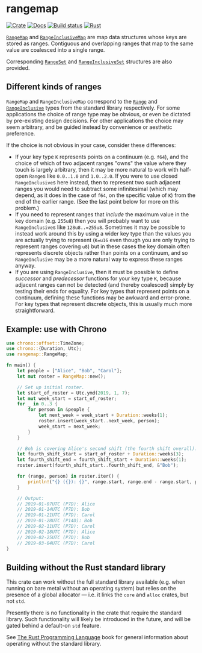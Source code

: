 # rangemap

[![Crate](https://img.shields.io/crates/v/rangemap.svg)](https://crates.io/crates/rangemap)
[![Docs](https://docs.rs/rangemap/badge.svg)](https://docs.rs/rangemap)
[![Build status](https://github.com/jeffparsons/rangemap/workflows/CI/badge.svg)](https://github.com/jeffparsons/rangemap/actions)
[![Rust](https://img.shields.io/badge/rust-1.43%2B-blue.svg?maxAge=3600)](https://github.com/jeffparsons/rangemap) <!-- Don't forget to update the GitHub actions config when bumping minimum Rust version. -->

[`RangeMap`] and [`RangeInclusiveMap`] are map data structures whose keys
are stored as ranges. Contiguous and overlapping ranges that map to the same
value are coalesced into a single range.

Corresponding [`RangeSet`] and [`RangeInclusiveSet`] structures are also provided.


## Different kinds of ranges

`RangeMap` and `RangeInclusiveMap` correspond to the [`Range`]
and [`RangeInclusive`] types from the standard library respectively.
For some applications the choice of range type may be obvious,
or even be dictated by pre-existing design decisions. For other applications
the choice may seem arbitrary, and be guided instead by convenience or
aesthetic preference.

If the choice is not obvious in your case, consider these differences:

- If your key type `K` represents points on a continuum (e.g. `f64`),
  and the choice of which of two adjacent ranges "owns" the value
  where they touch is largely arbitrary, then it may be more natural
  to work with half-open `Range`s like `0.0..1.0` and `1.0..2.0`. If you
  were to use closed `RangeInclusive`s here instead, then to represent two such adjacent
  ranges you would need to subtract some infinitesimal (which may depend,
  as it does in the case of `f64`, on the specific value of `K`)
  from the end of the earlier range. (See the last point below for more
  on this problem.)
- If you need to represent ranges that _include_ the maximum
  value in the key domain (e.g. `255u8`) then you will
  probably want to use `RangeInclusive`s like `128u8..=255u8`. Sometimes
  it may be possible to instead work around this by using a wider key
  type than the values you are actually trying to represent (`K=u16`
  even though you are only trying to represent ranges covering `u8`)
  but in these cases the key domain often represents discrete objects
  rather than points on a continuum, and so `RangeInclusive` may
  be a more natural way to express these ranges anyway.
- If you are using `RangeInclusive`, then it must be possible to define
  _successor_ and _predecessor_ functions for your key type `K`,
  because adjacent ranges can not be detected (and thereby coalesced)
  simply by testing their ends for equality. For key types that represent
  points on a continuum, defining these functions may be awkward and error-prone.
  For key types that represent discrete objects, this is usually much
  more straightforward.


## Example: use with Chrono

```rust
use chrono::offset::TimeZone;
use chrono::{Duration, Utc};
use rangemap::RangeMap;

fn main() {
    let people = ["Alice", "Bob", "Carol"];
    let mut roster = RangeMap::new();

    // Set up initial roster.
    let start_of_roster = Utc.ymd(2019, 1, 7);
    let mut week_start = start_of_roster;
    for _ in 0..3 {
        for person in &people {
            let next_week = week_start + Duration::weeks(1);
            roster.insert(week_start..next_week, person);
            week_start = next_week;
        }
    }

    // Bob is covering Alice's second shift (the fourth shift overall).
    let fourth_shift_start = start_of_roster + Duration::weeks(3);
    let fourth_shift_end = fourth_shift_start + Duration::weeks(1);
    roster.insert(fourth_shift_start..fourth_shift_end, &"Bob");

    for (range, person) in roster.iter() {
        println!("{} ({}): {}", range.start, range.end - range.start, person);
    }

    // Output:
    // 2019-01-07UTC (P7D): Alice
    // 2019-01-14UTC (P7D): Bob
    // 2019-01-21UTC (P7D): Carol
    // 2019-01-28UTC (P14D): Bob
    // 2019-02-11UTC (P7D): Carol
    // 2019-02-18UTC (P7D): Alice
    // 2019-02-25UTC (P7D): Bob
    // 2019-03-04UTC (P7D): Carol
}
```


## Building without the Rust standard library

This crate can work without the full standard library available
(e.g. when running on bare metal without an operating system)
but relies on the presence of a global allocator &mdash;
i.e. it links the `core` and `alloc` crates, but not `std`.

Presently there is no functionality in the crate that require
the standard library. Such functionality will likely be
introduced in the future, and will be gated behind a default-on
`std` feature.

See [The Rust Programming Language](https://doc.rust-lang.org/1.7.0/book/no-stdlib.html)
book for general information about operating without the standard library.



[`RangeMap`]: https://docs.rs/rangemap/latest/rangemap/struct.RangeMap.html
[`RangeInclusiveMap`]: https://docs.rs/rangemap/latest/rangemap/struct.RangeInclusiveMap.html
[`RangeSet`]: https://docs.rs/rangemap/latest/rangemap/struct.RangeSet.html
[`RangeInclusiveSet`]: https://docs.rs/rangemap/latest/rangemap/struct.RangeInclusiveSet.html
[`Range`]: https://doc.rust-lang.org/stable/std/ops/struct.Range.html
[`RangeInclusive`]: https://doc.rust-lang.org/stable/std/ops/struct.RangeInclusive.html
